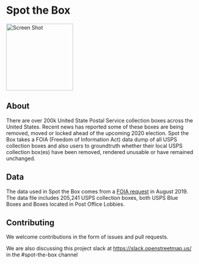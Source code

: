 # Spot the Box
<img width="180" alt="Screen Shot" src="https://user-images.githubusercontent.com/8487728/91896147-9c7c7980-ec55-11ea-95ce-6eceed06eecd.png">

## About

There are over 200k United State Postal Service collection boxes across the United States. Recent news has reported some of these boxes are being removed, moved or locked ahead of the upcoming 2020 election. Spot the Box takes a FOIA (Freedom of Information Act) data dump of all USPS collection boxes and also users to groundtruth whether their local USPS collection box(es) have been removed, rendered unusable or have remained unchanged.

## Data

The data used in Spot the Box comes from a [FOIA request](https://github.com/nstory/collection_boxes) in August 2019. The data file includes 205,241 USPS collection boxes, both USPS Blue Boxes and Boxes located in Post Office Lobbies.

## Contributing

We welcome contributions in the form of issues and pull requests. 

We are also discussing this project slack at https://slack.openstreetmap.us/ in the #spot-the-box channel
